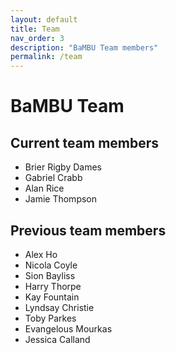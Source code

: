 ```yaml
---
layout: default
title: Team
nav_order: 3
description: "BaMBU Team members"
permalink: /team
---
```


# BaMBU Team

## Current team members

- Brier Rigby Dames
- Gabriel Crabb
- Alan Rice
- Jamie Thompson

## Previous team members

- Alex Ho
- Nicola Coyle
- Sion Bayliss
- Harry Thorpe
- Kay Fountain
- Lyndsay Christie
- Toby Parkes
- Evangelous Mourkas
- Jessica Calland
